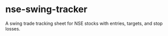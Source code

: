 # nse-swing-tracker
A swing trade tracking sheet for NSE stocks with entries, targets, and stop losses.
